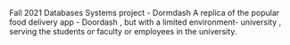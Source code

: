 
Fall 2021 Databases Systems project - Dormdash
A replica of the popular food delivery app - Doordash , but with a limited environment- university , serving the students or faculty or employees in the university.
